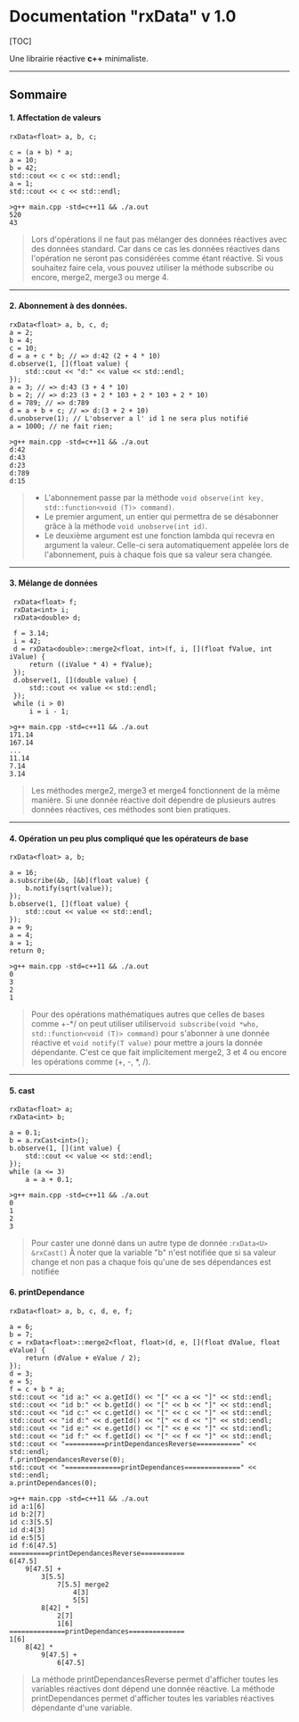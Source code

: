 Documentation "rxData" v 1.0
==
[TOC]

Une librairie réactive **c++** minimaliste.

---
Sommaire
--

#### 1. Affectation de valeurs
```
rxData<float> a, b, c;

c = (a + b) * a;
a = 10;
b = 42;
std::cout << c << std::endl;
a = 1;
std::cout << c << std::endl;
```
```
>g++ main.cpp -std=c++11 && ./a.out
520
43
```
> Lors d'opérations il ne faut pas mélanger des données réactives avec des données standard. Car dans ce cas les données réactives dans l'opération ne seront pas considérées comme étant réactive. Si vous souhaitez faire cela, vous pouvez utiliser la méthode subscribe ou encore, merge2, merge3 ou merge 4.

---
#### 2. Abonnement à des données.
```
rxData<float> a, b, c, d;
a = 2;
b = 4;
c = 10;
d = a + c * b; // => d:42 (2 + 4 * 10)
d.observe(1, [](float value) {
	std::cout << "d:" << value << std::endl;
});
a = 3; // => d:43 (3 + 4 * 10)
b = 2; // => d:23 (3 + 2 * 103 + 2 * 103 + 2 * 10)
d = 789; // => d:789
d = a + b + c; // => d:(3 + 2 + 10)
d.unobserve(1); // L'observer a l' id 1 ne sera plus notifié
a = 1000; // ne fait rien;
```
```
>g++ main.cpp -std=c++11 && ./a.out
d:42
d:43
d:23
d:789
d:15
```
> - L'abonnement passe par la méthode `void observe(int key, std::function<void (T)> command)`.
> - Le premier argument, un entier qui permettra de se désabonner grâce à la méthode `void unobserve(int id)`.
> - Le deuxième argument est une fonction lambda qui recevra en argument la valeur. Celle-ci sera automatiquement appelée lors de l'abonnement, puis à chaque fois que sa valeur sera changée.

---
#### 3. Mélange de données
```
 rxData<float> f;
 rxData<int> i;
 rxData<double> d;

 f = 3.14;
 i = 42;
 d = rxData<double>::merge2<float, int>(f, i, [](float fValue, int iValue) {
	 return ((iValue * 4) + fValue);
 });
 d.observe(1, [](double value) {
	 std::cout << value << std::endl;
 });
 while (i > 0)
	 i = i - 1;
``` 
```
>g++ main.cpp -std=c++11 && ./a.out
171.14
167.14
...
11.14
7.14
3.14
```
> Les méthodes merge2, merge3 et merge4 fonctionnent de la même  manière.
> Si une donnée réactive doit dépendre de plusieurs autres données réactives, ces méthodes sont bien pratiques.

---
#### 4. Opération un peu plus compliqué que les opérateurs de base
```
rxData<float> a, b;

a = 16;
a.subscribe(&b, [&b](float value) {
	b.notify(sqrt(value));
});
b.observe(1, [](float value) {
	std::cout << value << std::endl;
});
a = 9;
a = 4;
a = 1;
return 0;
```
```
>g++ main.cpp -std=c++11 && ./a.out
0
3
2
1
```
> Pour des opérations mathématiques autres que celles de bases comme +-*/ on peut utiliser utiliser`void subscribe(void *who, std::function<void (T)> command)` pour s'abonner à une donnée réactive et `void notify(T value)` pour mettre a jours la donnée dépendante.
> C'est ce que fait implicitement merge2, 3 et 4 ou encore les opérations comme (+, -, *, /).

---

#### 5. cast
```
rxData<float> a;
rxData<int> b;

a = 0.1;
b = a.rxCast<int>();
b.observe(1, [](int value) {
	std::cout << value << std::endl;
});
while (a <= 3)
	a = a + 0.1;
```
```
>g++ main.cpp -std=c++11 && ./a.out
0
1
2
3
```

> Pour caster une donné dans un autre type de donnée :`rxData<U> &rxCast()`
> À noter que la variable "b" n'est notifiée que si sa valeur change et non pas a chaque fois qu'une de ses dépendances est notifiée

#### 6. printDependance
```
rxData<float> a, b, c, d, e, f;

a = 6;
b = 7;
c = rxData<float>::merge2<float, float>(d, e, [](float dValue, float eValue) {
	return (dValue + eValue / 2);
});
d = 3;
e = 5;
f = c + b * a;
std::cout << "id a:" << a.getId() << "[" << a << "]" << std::endl;
std::cout << "id b:" << b.getId() << "[" << b << "]" << std::endl;
std::cout << "id c:" << c.getId() << "[" << c << "]" << std::endl;
std::cout << "id d:" << d.getId() << "[" << d << "]" << std::endl;
std::cout << "id e:" << e.getId() << "[" << e << "]" << std::endl;
std::cout << "id f:" << f.getId() << "[" << f << "]" << std::endl;
std::cout << "==========printDependancesReverse===========" << std::endl;
f.printDependancesReverse(0);
std::cout << "==============printDependances==============" << std::endl;
a.printDependances(0);
```
```
>g++ main.cpp -std=c++11 && ./a.out
id a:1[6]
id b:2[7]
id c:3[5.5]
id d:4[3]
id e:5[5]
id f:6[47.5]
==========printDependancesReverse===========
6[47.5]
	9[47.5] +
		3[5.5]
			7[5.5] merge2
				4[3]
				5[5]
		8[42] *
			2[7]
			1[6]
==============printDependances==============
1[6]
	8[42] *
		9[47.5] +
			6[47.5]
```

> La méthode printDependancesReverse permet d'afficher toutes les variables réactives dont dépend une donnée réactive.
> La méthode printDependances permet d'afficher toutes les variables réactives dépendante d'une variable.
